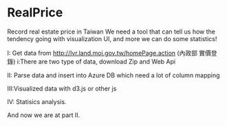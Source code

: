 # RealPrice
Record real estate price in Taiwan
We need a tool that can tell us how the tendency going with visualization UI, and more we can do some statistics!

I:  Get data from http://lvr.land.moi.gov.tw/homePage.action (內政部 實價登錄)
  i:There are two type of data, download Zip and Web Api
  
II: Parse data and insert into Azure DB which need a lot of column mapping

III:Visualized data with d3.js or other js

IV: Statisics analysis.

And now we are at part II.

